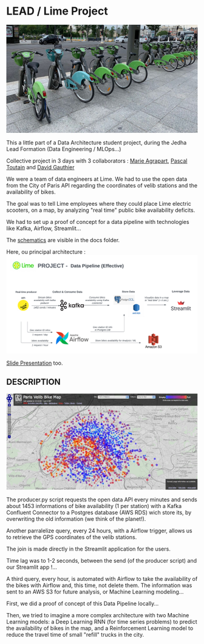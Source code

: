 # LEAD / Lime Project

![image of velib](./docs/bikes-velib.jpg)

This a little part of a Data Architecture student project, during the Jedha Lead Formation (Data Engineering / MLOps...)

Collective project in 3 days with 3 collaborators : [Marie Agrapart](https://github.com/marieagrapart), [Pascal Toutain](https://github.com/pascalt) and [David Gauthier](https://github.com/DavidTGAUTIER)

We were a team of data engineers at Lime. We had to use the open data from the City of Paris API regarding the coordinates of velib stations and the availability of bikes.

The goal was to tell Lime employees where they could place Lime electric scooters, on a map, by analyzing "real time" public bike availability deficits. 

We had to set up a proof of concept for a data pipeline with technologies like Kafka, Airflow, Streamlit...

The [schematics](./docs/) are visible in the docs folder.

Here, ou principal architecture :
![Effective Data Pipeline](./docs/Lime%20-%20Data%20Pipeline%20(effective).png)

[Slide Presentation](./docs/Lime%20-%20Lead%20project%20.pptx) too.

DESCRIPTION
------

![image of map in Paris](./docs/velib-map.jpg)

The producer.py script requests the open data API every minutes and sends about 1453 informations of bike availability (1 per station) with a Kafka Confluent Connector to a Postgres database (AWS RDS) wich store its, by overwriting the old information (we think of the planet!).

Another parralelize query, every 24 hours, with a Airflow trigger, allows us to retrieve the GPS coordinates of the velib stations.

The join is made directly in the Streamlit application for the users.

Time lag was to 1-2 seconds, between the send (of the producer script) and our Streamlit app !...

A third query, every hour, is automated with Airflow to take the availability of the bikes with Airflow and, this time, not delete them. The information was sent to an AWS S3 for future analysis, or Machine Learning modeling...

First, we did a proof of concept of this Data Pipeline locally...

Then, we tried to imagine a more complex architecture with two Machine Learning models: a Deep Learning RNN (for time series problems) to predict the availability of bikes in the map, and a Reinforcement Learning model to reduce the travel time of small "refill" trucks in the city.

